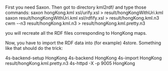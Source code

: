 First you need Saxon.
Then got to directory kml2rdf/ and type those commands:
saxon hongKong.kml xsl/urify.xsl > result/hongKongWithUri.kml
saxon result/hongKongWithUri.kml xsl/rdfify.xsl > result/hongKong.kml.n3 
cwm --n3 result/hongKong.kml.n3 > result/hongKong.kml.pretty.n3

you will recreate all the RDF files corresponding to HongKong maps.

Now, you have to import the RDF data into (for example) 4store.
Something like that should do the trick:

4s-backend-setup HongKong
4s-backend HongKong
4s-import HongKong result/hongKong.kml.pretty.n3 
4s-httpd -X -p 9005 HongKong 
